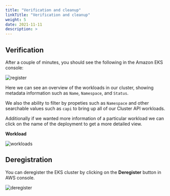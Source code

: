 ```yaml
---
title: "Verification and cleanup"
linkTitle: "Verification and cleanup"
weight: 5
date: 2021-11-11
description: >  
---
```


## Verification

After a couple of minutes, you should see the following in the Amazon EKS console:

![register](../images/register.png)


Here we can see an  overview of the workloads in our cluster, showing metadata information such as `Name`, `Namespace`, and `Status`. 

We also the ability to filter by propeties such as `Namespace` and other searchable values such as `capi` to bring up all of our Cluster API workloads.

Additionally if we wanted more information of a particular workload we can click on the name of the deployment to get a more detailed view.

**Workload**

![workloads](../images/workloads.png)

## Deregistration

You can deregister the EKS cluster by clicking on the **Deregister** button in AWS console.

![deregister](../images/deregister.png)
